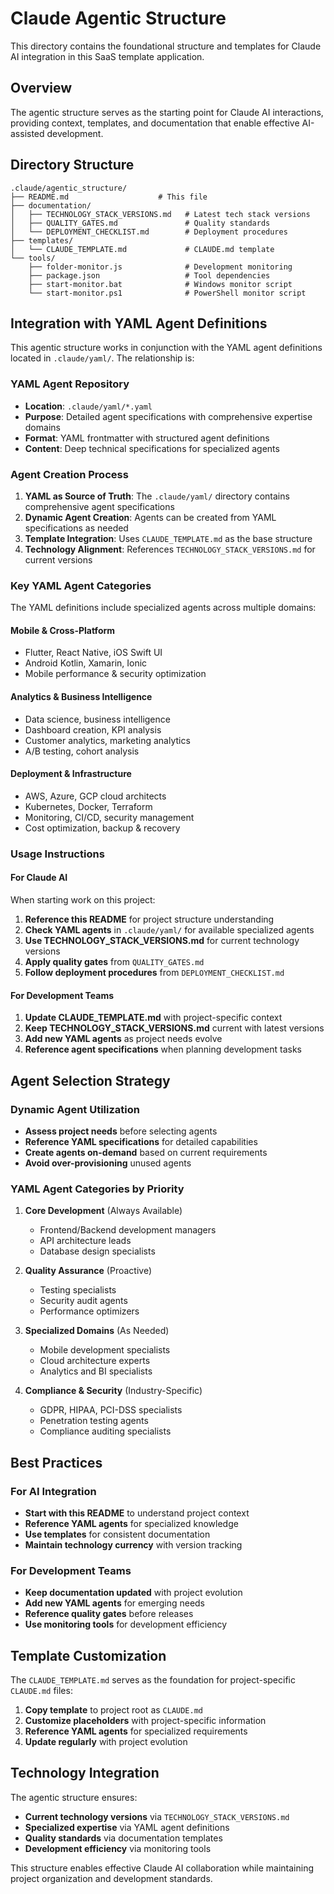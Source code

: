 # Claude Agentic Structure

This directory contains the foundational structure and templates for Claude AI integration in this SaaS template application.

## Overview

The agentic structure serves as the starting point for Claude AI interactions, providing context, templates, and documentation that enable effective AI-assisted development.

## Directory Structure

```
.claude/agentic_structure/
├── README.md                    # This file
├── documentation/
│   ├── TECHNOLOGY_STACK_VERSIONS.md   # Latest tech stack versions
│   ├── QUALITY_GATES.md               # Quality standards
│   └── DEPLOYMENT_CHECKLIST.md        # Deployment procedures
├── templates/
│   └── CLAUDE_TEMPLATE.md             # CLAUDE.md template
└── tools/
    ├── folder-monitor.js              # Development monitoring
    ├── package.json                   # Tool dependencies
    ├── start-monitor.bat              # Windows monitor script
    └── start-monitor.ps1              # PowerShell monitor script
```

## Integration with YAML Agent Definitions

This agentic structure works in conjunction with the YAML agent definitions located in `.claude/yaml/`. The relationship is:

### YAML Agent Repository
- **Location**: `.claude/yaml/*.yaml`
- **Purpose**: Detailed agent specifications with comprehensive expertise domains
- **Format**: YAML frontmatter with structured agent definitions
- **Content**: Deep technical specifications for specialized agents

### Agent Creation Process

1. **YAML as Source of Truth**: The `.claude/yaml/` directory contains comprehensive agent specifications
2. **Dynamic Agent Creation**: Agents can be created from YAML specifications as needed
3. **Template Integration**: Uses `CLAUDE_TEMPLATE.md` as the base structure
4. **Technology Alignment**: References `TECHNOLOGY_STACK_VERSIONS.md` for current versions

### Key YAML Agent Categories

The YAML definitions include specialized agents across multiple domains:

#### Mobile & Cross-Platform
- Flutter, React Native, iOS Swift UI
- Android Kotlin, Xamarin, Ionic
- Mobile performance & security optimization

#### Analytics & Business Intelligence
- Data science, business intelligence
- Dashboard creation, KPI analysis
- Customer analytics, marketing analytics
- A/B testing, cohort analysis

#### Deployment & Infrastructure
- AWS, Azure, GCP cloud architects
- Kubernetes, Docker, Terraform
- Monitoring, CI/CD, security management
- Cost optimization, backup & recovery

### Usage Instructions

#### For Claude AI
When starting work on this project:

1. **Reference this README** for project structure understanding
2. **Check YAML agents** in `.claude/yaml/` for available specialized agents
3. **Use TECHNOLOGY_STACK_VERSIONS.md** for current technology versions
4. **Apply quality gates** from `QUALITY_GATES.md`
5. **Follow deployment procedures** from `DEPLOYMENT_CHECKLIST.md`

#### For Development Teams
1. **Update CLAUDE_TEMPLATE.md** with project-specific context
2. **Keep TECHNOLOGY_STACK_VERSIONS.md** current with latest versions
3. **Add new YAML agents** as project needs evolve
4. **Reference agent specifications** when planning development tasks

## Agent Selection Strategy

### Dynamic Agent Utilization
- **Assess project needs** before selecting agents
- **Reference YAML specifications** for detailed capabilities
- **Create agents on-demand** based on current requirements
- **Avoid over-provisioning** unused agents

### YAML Agent Categories by Priority

1. **Core Development** (Always Available)
   - Frontend/Backend development managers
   - API architecture leads
   - Database design specialists

2. **Quality Assurance** (Proactive)
   - Testing specialists
   - Security audit agents
   - Performance optimizers

3. **Specialized Domains** (As Needed)
   - Mobile development specialists
   - Cloud architecture experts
   - Analytics and BI specialists

4. **Compliance & Security** (Industry-Specific)
   - GDPR, HIPAA, PCI-DSS specialists
   - Penetration testing agents
   - Compliance auditing specialists

## Best Practices

### For AI Integration
- **Start with this README** to understand project context
- **Reference YAML agents** for specialized knowledge
- **Use templates** for consistent documentation
- **Maintain technology currency** with version tracking

### For Development Teams
- **Keep documentation updated** with project evolution
- **Add new YAML agents** for emerging needs
- **Reference quality gates** before releases
- **Use monitoring tools** for development efficiency

## Template Customization

The `CLAUDE_TEMPLATE.md` serves as the foundation for project-specific `CLAUDE.md` files:

1. **Copy template** to project root as `CLAUDE.md`
2. **Customize placeholders** with project-specific information
3. **Reference YAML agents** for specialized requirements
4. **Update regularly** with project evolution

## Technology Integration

The agentic structure ensures:
- **Current technology versions** via `TECHNOLOGY_STACK_VERSIONS.md`
- **Specialized expertise** via YAML agent definitions
- **Quality standards** via documentation templates
- **Development efficiency** via monitoring tools

This structure enables effective Claude AI collaboration while maintaining project organization and development standards.
